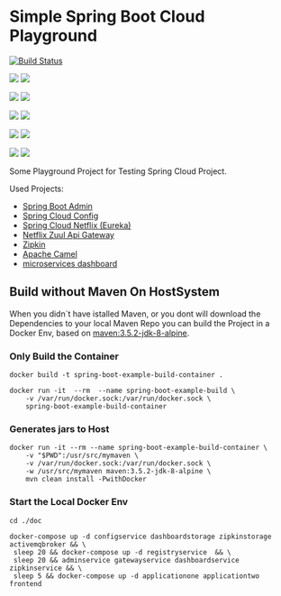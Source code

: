 # Simple Spring Boot Cloud Playground

[![Build Status](https://travis-ci.org/nolte/spring-cloud-playground.svg?branch=master)](https://travis-ci.org/nolte/spring-cloud-playground)

[![](https://images.microbadger.com/badges/image/nolte/spring-boot-example-config-service.svg)](https://microbadger.com/images/nolte/spring-boot-example-config-service "Get your own image badge on microbadger.com")
[![](https://images.microbadger.com/badges/version/nolte/spring-boot-example-config-service.svg)](https://microbadger.com/images/nolte/spring-boot-example-config-service "Get your own version badge on microbadger.com")

[![](https://images.microbadger.com/badges/image/nolte/spring-boot-example-admin-service.svg)](https://microbadger.com/images/nolte/spring-boot-example-admin-service "Get your own image badge on microbadger.com")
[![](https://images.microbadger.com/badges/version/nolte/spring-boot-example-admin-service.svg)](https://microbadger.com/images/nolte/spring-boot-example-admin-service "Get your own version badge on microbadger.com")

[![](https://images.microbadger.com/badges/image/nolte/spring-boot-example-gateway-service.svg)](https://microbadger.com/images/nolte/spring-boot-example-gateway-service "Get your own image badge on microbadger.com")
[![](https://images.microbadger.com/badges/version/nolte/spring-boot-example-gateway-service.svg)](https://microbadger.com/images/nolte/spring-boot-example-gateway-service "Get your own version badge on microbadger.com")

[![](https://images.microbadger.com/badges/image/nolte/spring-boot-example-registry-service.svg)](https://microbadger.com/images/nolte/spring-boot-example-registry-service "Get your own image badge on microbadger.com")
[![](https://images.microbadger.com/badges/version/nolte/spring-boot-example-registry-service.svg)](https://microbadger.com/images/nolte/spring-boot-example-registry-service "Get your own version badge on microbadger.com")

[![](https://images.microbadger.com/badges/image/nolte/spring-boot-example-zipkin-service.svg)](https://microbadger.com/images/nolte/spring-boot-example-zipkin-service "Get your own image badge on microbadger.com")
[![](https://images.microbadger.com/badges/version/nolte/spring-boot-example-zipkin-service.svg)](https://microbadger.com/images/nolte/spring-boot-example-zipkin-service "Get your own version badge on microbadger.com")



 Some Playground Project for Testing Spring Cloud Project. 
 
 Used Projects:
  - [Spring Boot Admin][springbootcloudadmin]
  - [Spring Cloud Config][springbootcloudconfig]
  - [Spring Cloud Netflix (Eureka)][springbootcloudeureka]
  - [Netflix Zuul Api Gateway][netflixzuul]
  - [Zipkin][zipkin]
  - [Apache Camel][springbootapachecamel]  
  - [microservices dashboard][microservicesdashboardserver]


## Build without Maven On HostSystem

 When you didn`t have istalled Maven, or you dont will download the Dependencies to your local Maven Repo you can build the Project in a Docker Env, based on [maven:3.5.2-jdk-8-alpine](https://hub.docker.com/_/maven/).

### Only Build the Container

```
docker build -t spring-boot-example-build-container . 

docker run -it  --rm  --name spring-boot-example-build \
    -v /var/run/docker.sock:/var/run/docker.sock \
    spring-boot-example-build-container 
```


### Generates jars to Host
```
docker run -it --rm --name spring-boot-example-build-container \
    -v "$PWD":/usr/src/mymaven \
    -v /var/run/docker.sock:/var/run/docker.sock \
    -w /usr/src/mymaven maven:3.5.2-jdk-8-alpine \
    mvn clean install -PwithDocker
```
### Start the Local Docker Env

```
cd ./doc

docker-compose up -d configservice dashboardstorage zipkinstorage activemqbroker && \
 sleep 20 && docker-compose up -d registryservice  && \
 sleep 20 && adminservice gatewayservice dashboardservice zipkinservice && \
 sleep 5 && docker-compose up -d applicationone applicationtwo frontend

```

[zipkin]: https://zipkin.io/
[microservicesdashboardserver]: https://github.com/ordina-jworks/microservices-dashboard-server
[netflixzuul]:https://github.com/spring-cloud/spring-cloud-netflix  
[springbootcloudadmin]: https://github.com/codecentric/spring-boot-admin
[springbootcloudconfig]: https://cloud.spring.io/spring-cloud-config/
[springbootcloudeureka]: https://cloud.spring.io/spring-cloud-netflix/
[springbootapachecamel]: http://camel.apache.org/spring-boot.html
